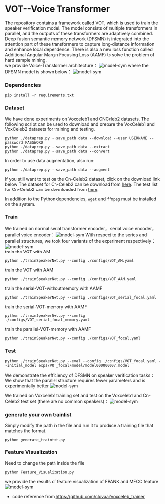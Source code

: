 # VOT--Voice Transformer
The repository contains a framework called VOT, which is used to train the speaker verification model. The model consists of multiple transformers in parallel, and the outputs of these transformers are adaptively combined. Deep fusion semantic memory network (DFSMN) is integrated into the attention part of these transformers to capture long-distance information and enhance local dependence. There is also a new loss function called Additional Angular Margin Focusing Loss (AAMF) to solve the problem of hard sample mining.  
we  provide Voice-Transformer architecture：
![model-sym](https://anonymous.4open.science/r/VOT-C994/picture/d.png)
where the DFSMN model is shown below：
![model-sym](https://anonymous.4open.science/r/VOT-C994/picture/e.png)  
### Dependencies
```
pip install -r requirements.txt
```
### Dataset
We have done experiments on Voxceleb1 and CNCeleb2 datasets.
The following script can be used to download and prepare the VoxCeleb1 and VoxCeleb2 datasets for training and testing.

```
python ./dataprep.py --save_path data --download --user USERNAME --password PASSWORD 
python ./dataprep.py --save_path data --extract
python ./dataprep.py --save_path data --convert
```
In order to use data augmentation, also run:

```
python ./dataprep.py --save_path data --augment
```
If you still want to test on the Cn-Celeb2 dataset, click on the download link below
The dataset for Cn-Celeb2 can be download from [here](https://www.robots.ox.ac.uk/~vgg/data/voxceleb/data_workshop_2022/Track3_validation_data.zip). 
The test list for Cn-Celeb2 can be downloaded from [here](https://www.robots.ox.ac.uk/~vgg/data/voxceleb/data_workshop_2022/Track3_validation_trials.txt). 


In addition to the Python dependencies, `wget` and `ffmpeg` must be installed on the system.

### Train
We trained on normal serial transformer encoder， serial voice encoder，parallel voice encoder：
![model-sym](https://anonymous.4open.science/r/VOT-C994/picture/2.jpg)
With respect to the series and parallel structures, we took four variants of the experiment respectively：
![model-sym](https://anonymous.4open.science/r/VOT-C994/picture/5.jpg)  
train the VOT with AM
```
python ./trainSpeakerNet.py --config ./configs/VOT_AM.yaml
```
train the VOT with AAM
```
python ./trainSpeakerNet.py --config ./configs/VOT_AAM.yaml
```
train the serial-VOT-withoutmemory with AAMF
```
python ./trainSpeakerNet.py --config ./configs/VOT_serial_focal.yaml
```
train the serial-VOT-memory with AAMF
```
python ./trainSpeakerNet.py --config ./configs/VOT_serial_focal_memory.yaml
```
train the parallel-VOT-memory with AAMF
```
python ./trainSpeakerNet.py --config ./configs/VOT_focal.yaml
```
### Test
```
python ./trainSpeakerNet.py --eval --config ./configs/VOT_focal.yaml --initial_model exps/VOT_focal/model/model000000007.model
```
We demonstrate the efficiency of DFSMN on speaker verification tasks：
We show that the parallel structure requires fewer parameters and is experimentally better
![model-sym](https://anonymous.4open.science/r/VOT-C994/picture/g.png)

We trained on Voxceleb1 training set and test on the Voxceleb1 and Cn-Celeb2 test set (there are no common speakers)：
![model-sym](https://anonymous.4open.science/r/VOT-C994/picture/f.png)
### generate your own trainlist
Simply modify the path in the file and run it to produce a training file that matches the format.
```
python generate_traintxt.py
```

### Feature Visualization
Need to change the path inside the file
```
python Feature_Visualization.py
```
we  provide the results of feature visualization of FBANK and MFCC feature
![model-sym](https://anonymous.4open.science/r/VOT-C994/picture/1.jpg)

* code reference from https://github.com/clovaai/voxceleb_trainer
